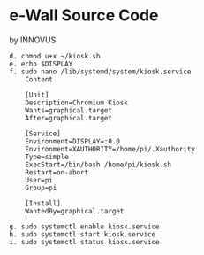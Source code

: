 # e-Wall Source Code
by INNOVUS
    
    d. chmod u+x ~/kiosk.sh
    e. echo $DISPLAY
    f. sudo nano /lib/systemd/system/kiosk.service
        Content

        [Unit]
        Description=Chromium Kiosk
        Wants=graphical.target
        After=graphical.target

        [Service]
        Environment=DISPLAY=:0.0
        Environment=XAUTHORITY=/home/pi/.Xauthority
        Type=simple
        ExecStart=/bin/bash /home/pi/kiosk.sh
        Restart=on-abort
        User=pi
        Group=pi

        [Install]
        WantedBy=graphical.target
    
    g. sudo systemctl enable kiosk.service
    h. sudo systemctl start kiosk.service
    i. sudo systemctl status kiosk.service